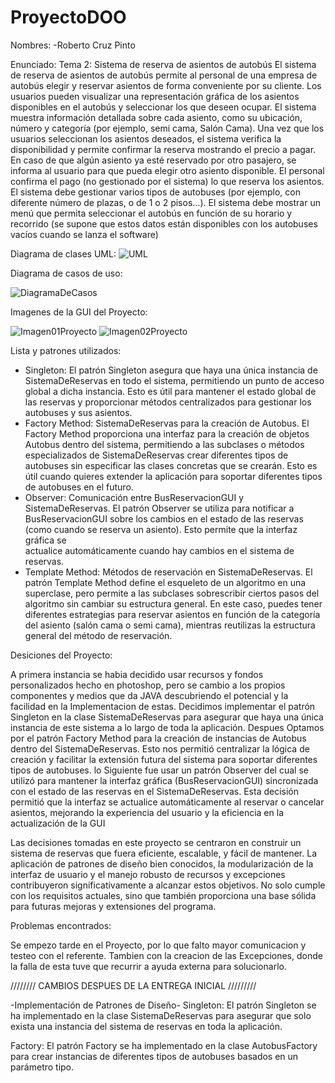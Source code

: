 # ProyectoDOO

Nombres:
  -Roberto Cruz Pinto

Enunciado:
  Tema 2: Sistema de reserva de asientos de autobús
  El sistema de reserva de asientos de autobús permite al personal de una empresa de autobús elegir y reservar asientos de forma conveniente por su cliente. Los usuarios pueden  visualizar una representación gráfica de los asientos disponibles en el  autobús y       seleccionar los que deseen ocupar. El sistema muestra información detallada sobre cada asiento, como su ubicación, número y  categoría (por ejemplo, semi cama, Salón Cama).
  Una vez que los usuarios seleccionan los asientos deseados, el sistema verifica la disponibilidad y permite confirmar la reserva mostrando el precio a pagar. En caso de que algún asiento ya esté reservado por otro pasajero, se informa al usuario para que pueda     elegir otro asiento disponible. El personal confirma el pago (no gestionado por el sistema) lo que reserva los asientos.
  El sistema debe gestionar varios tipos de autobuses (por ejemplo, con diferente número de plazas, o de 1 o 2 pisos...).
  El sistema debe mostrar un menú que permita seleccionar el autobús en función de su horario y recorrido (se supone que estos datos están disponibles con los autobuses vacíos cuando se lanza el software)

Diagrama de clases UML: 
![UML](https://github.com/Titoo-P/ProyectoDOO/assets/132025860/097e3655-1511-4894-a6c1-885e6c21aa88)

Diagrama de casos de uso: 

![DiagramaDeCasos](https://github.com/Titoo-P/ProyectoDOO/assets/132025860/8e954bab-1fce-45bd-88cd-e400661ea3c2)

Imagenes de la GUI del Proyecto:

![Imagen01Proyecto](https://github.com/Titoo-P/ProyectoDOO/assets/132025860/1153acd3-23c3-4dbf-8d75-5300273062bd)
![Imagen02Proyecto](https://github.com/Titoo-P/ProyectoDOO/assets/132025860/99d7e9eb-2ab7-43da-9383-6a7ab6dbaaeb)


Lista y patrones utilizados:

 - Singleton: El patrón Singleton asegura que haya una única instancia de SistemaDeReservas en todo el sistema, permitiendo un punto de acceso global a dicha instancia. Esto es útil para mantener el estado global de las reservas y proporcionar métodos                 centralizados para gestionar los autobuses y sus asientos.
 - Factory Method: SistemaDeReservas para la creación de Autobus. El Factory Method proporciona una interfaz para la creación de objetos Autobus dentro del sistema, permitiendo a las subclases o métodos especializados de SistemaDeReservas crear diferentes tipos de    autobuses sin especificar las clases concretas que se crearán. Esto es útil cuando quieres extender la aplicación para soportar diferentes tipos de autobuses en el futuro.
 - Observer: Comunicación entre BusReservacionGUI y SistemaDeReservas. El patrón Observer se utiliza para notificar a BusReservacionGUI sobre los cambios en el estado de las reservas (como cuando se reserva un asiento). Esto permite que la interfaz gráfica se     
   actualice automáticamente cuando hay cambios en el sistema de reservas.
 - Template Method: Métodos de reservación en SistemaDeReservas. El patrón Template Method define el esqueleto de un algoritmo en una superclase, pero permite a las subclases sobrescribir ciertos pasos del algoritmo sin cambiar su estructura general. En este caso,    puedes tener diferentes estrategias para reservar asientos en función de la categoría del asiento (salón cama o semi cama), mientras reutilizas la estructura general del método de reservación.

Desiciones del Proyecto: 

A primera instancia se habia decidido usar recursos y fondos personalizados hecho en photoshop, pero se cambio a los propios componentes y medios que da JAVA descubriendo el potencial y la facilidad en la Implementacion de estas.
Decidimos implementar el patrón Singleton en la clase SistemaDeReservas para asegurar que haya una única instancia de este sistema a lo largo de toda la aplicación.
Despues Optamos por el patrón Factory Method para la creación de instancias de Autobus dentro del SistemaDeReservas. Esto nos permitió centralizar la lógica de creación y facilitar la extensión futura del sistema para soportar diferentes tipos de autobuses.
lo Siguiente fue usar un patrón Observer del cual se utilizó para mantener la interfaz gráfica (BusReservacionGUI) sincronizada con el estado de las reservas en el SistemaDeReservas. Esta decisión permitió que la interfaz se actualice automáticamente al reservar o cancelar asientos, mejorando la experiencia del usuario y la eficiencia en la actualización de la GUI

Las decisiones tomadas en este proyecto se centraron en construir un sistema de reservas que fuera eficiente, escalable, y fácil de mantener. La aplicación de patrones de diseño bien conocidos, la modularización de la interfaz de usuario y el manejo robusto de recursos y excepciones contribuyeron significativamente a alcanzar estos objetivos. No solo cumple con los requisitos actuales, sino que también proporciona una base sólida para futuras mejoras y extensiones del programa.

Problemas encontrados:

Se empezo tarde en el Proyecto, por lo que falto mayor comunicacion y testeo con el referente.
Tambien con la creacion de las Excepciones, donde la falla de esta tuve que recurrir a ayuda externa para solucionarlo.


//////// CAMBIOS DESPUES DE LA ENTREGA INICIAL /////////

-Implementación de Patrones de Diseño-
Singleton: El patrón Singleton se ha implementado en la clase SistemaDeReservas para asegurar que solo exista una instancia del sistema de reservas en toda la aplicación.

Factory: El patrón Factory se ha implementado en la clase AutobusFactory para crear instancias de diferentes tipos de autobuses basados en un parámetro tipo.
